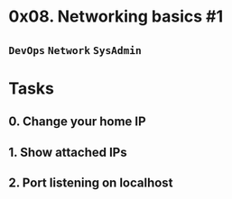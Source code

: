 # 0x08. Networking basics #1
## `DevOps` `Network` `SysAdmin`

# Tasks
## 0. Change your home IP
## 1. Show attached IPs
## 2. Port listening on localhost
## 
